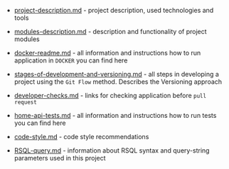 - [project-description.md](https://github.com/ita-social-projects/Home/blob/dev/home-docs/project-description.md) -
  project description, used technologies and tools


- [modules-description.md](https://github.com/ita-social-projects/Home/blob/dev/home-docs/modules-description.md) -
    description and functionality of project modules
  

- [docker-readme.md](https://github.com/ita-social-projects/Home/blob/dev/home-docs/docker-readme.md) -
  all information and instructions how to run application in `DOCKER` you can find here


- [stages-of-development-and-versioning.md](https://github.com/ita-social-projects/Home/blob/dev/home-docs/stages-of-development-and-versioning.md) -
  all steps in developing a project using the `Git Flow` method. Describes the Versioning approach


- [developer-checks.md](https://github.com/ita-social-projects/Home/blob/dev/home-docs/developer-checks.md) -
  links for checking application before `pull request`


- [home-api-tests.md](https://github.com/ita-social-projects/Home/blob/dev/home-docs/home-api-tests.md) -
  all information and instructions how to run tests you can find here


- [code-style.md](https://github.com/ita-social-projects/Home/blob/dev/home-docs/code-style.md) -
  code style recommendations


- [RSQL-query.md](https://github.com/mitianin/Home/blob/dev/home-docs/RSQL-query.md) -
  information about RSQL syntax and query-string parameters used in this project
  